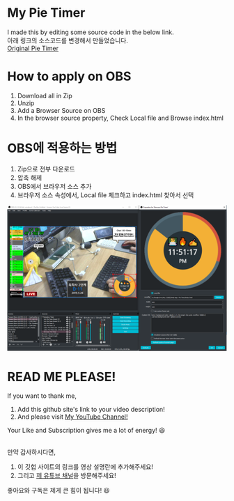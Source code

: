 
# My Pie Timer

I made this by editing some source code in the below link. <br />
아래 링크의 소스코드를 변경해서 만들었습니다. <br />
[Original Pie Timer](https://codepen.io/ganeshkumarm/pen/MobJdo)

# How to apply on OBS

1. Download all in Zip
2. Unzip
3. Add a Browser Source on OBS
4. In the browser source property, Check Local file and Browse index.html

# OBS에 적용하는 방법

1. Zip으로 전부 다운로드
2. 압축 해제
3. OBS에서 브라우저 소스 추가
4. 브라우저 소스 속성에서, Local file 체크하고 index.html 찾아서 선택

![screenshot](./how_to_apply_on_OBS.png)

# READ ME PLEASE!

If you want to thank me, <br />
1. Add this github site's link to your video description!
2. And please visit [My YouTube Channel!](https://www.youtube.com/channel/UCYPWzViA-uq9sBop7ssYaEg)<br />

Your Like and Subscription gives me a lot of energy! 😃
<br />
<br />

만약 감사하시다면, <br />
1. 이 깃헙 사이트의 링크를 영상 설명란에 추가해주세요!
2. 그리고 [제 유튜브 채널](https://www.youtube.com/channel/UCYPWzViA-uq9sBop7ssYaEg)을 방문해주세요!<br />

좋아요와 구독은 제게 큰 힘이 됩니다! 😃
